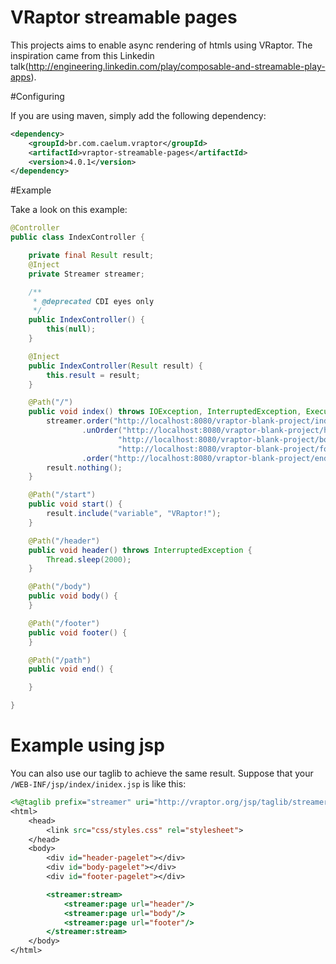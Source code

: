 # VRaptor streamable pages

This projects aims to enable async rendering of htmls using VRaptor. The
inspiration came from this Linkedin
talk(http://engineering.linkedin.com/play/composable-and-streamable-play-apps).

#Configuring

If you are using maven, simply add the following dependency:

```xml
<dependency>
    <groupId>br.com.caelum.vraptor</groupId>
    <artifactId>vraptor-streamable-pages</artifactId>
    <version>4.0.1</version>
</dependency>
```

#Example    

Take a look on this example:

```java
@Controller
public class IndexController {

	private final Result result;
	@Inject
	private Streamer streamer;

	/**
	 * @deprecated CDI eyes only
	 */
	public IndexController() {
		this(null);
	}

	@Inject
	public IndexController(Result result) {
		this.result = result;
	}

	@Path("/")
	public void index() throws IOException, InterruptedException, ExecutionException {
		streamer.order("http://localhost:8080/vraptor-blank-project/index/start")
				.unOrder("http://localhost:8080/vraptor-blank-project/header",
						"http://localhost:8080/vraptor-blank-project/body",
						"http://localhost:8080/vraptor-blank-project/footer")
				.order("http://localhost:8080/vraptor-blank-project/end");
		result.nothing();
	}

    @Path("/start")
	public void start() {
		result.include("variable", "VRaptor!");
	}

    @Path("/header")
	public void header() throws InterruptedException {
		Thread.sleep(2000);
	}

    @Path("/body")
	public void body() {
	}

    @Path("/footer")
	public void footer() {
	}

    @Path("/path")
	public void end() {

	}

}
```

# Example using jsp

You can also use our taglib to achieve the same result. Suppose that your `/WEB-INF/jsp/index/inidex.jsp` is like this:


```jsp
<%@taglib prefix="streamer" uri="http://vraptor.org/jsp/taglib/streamer" %>
<html>
    <head>
        <link src="css/styles.css" rel="stylesheet">
    </head>
    <body>
        <div id="header-pagelet"></div>
        <div id="body-pagelet"></div>
        <div id="footer-pagelet"></div>

        <streamer:stream>
            <streamer:page url="header"/>
            <streamer:page url="body"/>
            <streamer:page url="footer"/>
        </streamer:stream>
    </body>
</html>
```










